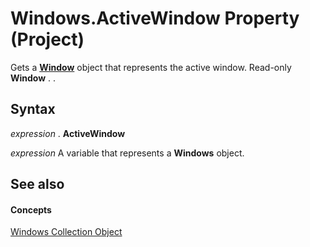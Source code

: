 
# Windows.ActiveWindow Property (Project)

Gets a  **[Window](b5dcb82d-1f5a-1334-0f03-3e23d3b9d940.md)** object that represents the active window. Read-only **Window** . .


## Syntax

 _expression_ . **ActiveWindow**

 _expression_ A variable that represents a **Windows** object.


## See also


#### Concepts


[Windows Collection Object](6fc70ece-0257-5565-907b-e0e7a6770980.md)
